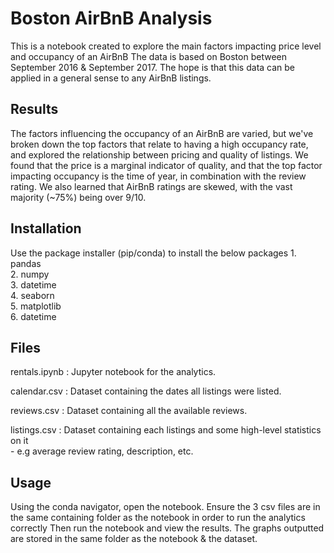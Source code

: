 # Boston AirBnB Analysis

This is a notebook created to explore the main factors impacting price level and occupancy of an AirBnB
The data is based on Boston between September 2016 & September 2017. 
The hope is that this data can be applied in a general sense to any AirBnB listings.

## Results

The factors influencing the occupancy of an AirBnB are varied, but we've broken down the top factors that relate to having a high occupancy rate, and explored the relationship between pricing and quality of listings.
We found that the price is a marginal indicator of quality, and that the top factor impacting occupancy is the time of year, in combination with the review rating.
We also learned that AirBnB ratings are skewed, with the vast majority (~75%) being over 9/10.

## Installation
Use the package installer (pip/conda) to install the below packages
    1.  pandas <br />
    2.  numpy <br />
    3.  datetime <br />
    4.  seaborn <br />
    5.  matplotlib <br />
    6.  datetime <br />



## Files
rentals.ipynb : Jupyter notebook for the analytics. <br />

calendar.csv : Dataset containing the dates all listings were listed. <br />

reviews.csv : Dataset containing all the available reviews. <br />

listings.csv : Dataset containing each listings and some high-level statistics on it <br />
                - e.g average review rating, description, etc.
## Usage
Using the conda navigator, open the notebook.
Ensure the 3 csv files are in the same containing folder as the notebook in order to run the analytics correctly
Then run the notebook and view the results.
The graphs outputted are stored in the same folder as the notebook & the dataset.



